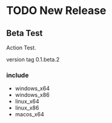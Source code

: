 # TODO New Release

## Beta Test

Action Test.

version tag 0.1.beta.2

### include

- windows_x64
- windows_x86
- linux_x64
- linux_x86
- macos_x64
